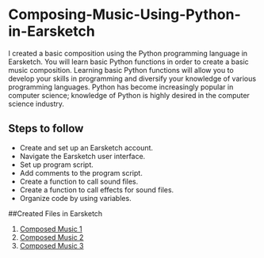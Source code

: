 # Composing-Music-Using-Python-in-Earsketch
I created a basic composition using the Python programming language in Earsketch. You will learn basic Python functions in order to create a basic music composition. Learning basic Python functions will allow you to develop your skills in programming and diversify your knowledge of various programming languages. Python has become increasingly popular in computer science; knowledge of Python is highly desired in the computer science industry. 

## Steps to follow
- Create and set up an Earsketch account. 
- Navigate the Earsketch user interface. 
- Set up program script. 
- Add comments to the program script. 
- Create a function to call sound files. 
- Create a function to call effects for sound files. 
- Organize code by using variables.

##Created Files in Earsketch

1. [Composed Music 1](https://earsketch.gatech.edu/earsketch2/?sharing=p_ymdKFC5gZ5JJoA3SdHOg)
2. [Composed Music 2](https://earsketch.gatech.edu/earsketch2/?sharing=LuW6xUt4BiEG5UhB3hBO4Q)
3. [Composed Music 3](https://earsketch.gatech.edu/earsketch2/?sharing=TPp4ZYH-h1iLIzJ8X03WJQ)
